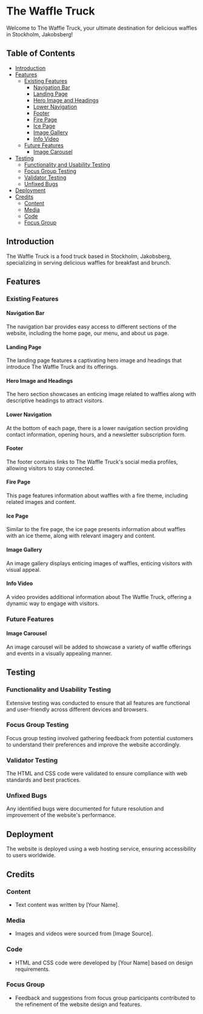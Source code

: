 # The Waffle Truck

Welcome to The Waffle Truck, your ultimate destination for delicious waffles in Stockholm, Jakobsberg!

## Table of Contents
- [Introduction](#introduction)
- [Features](#features)
  - [Existing Features](#existing-features)
    - [Navigation Bar](#navigation-bar)
    - [Landing Page](#landing-page)
    - [Hero Image and Headings](#hero-image-and-headings)
    - [Lower Navigation](#lower-navigation)
    - [Footer](#footer)
    - [Fire Page](#fire-page)
    - [Ice Page](#ice-page)
    - [Image Gallery](#image-gallery)
    - [Info Video](#info-video)
  - [Future Features](#future-features)
    - [Image Carousel](#image-carousel)
- [Testing](#testing)
  - [Functionality and Usability Testing](#functionality-and-usability-testing)
  - [Focus Group Testing](#focus-group-testing)
  - [Validator Testing](#validator-testing)
  - [Unfixed Bugs](#unfixed-bugs)
- [Deployment](#deployment)
- [Credits](#credits)
  - [Content](#content)
  - [Media](#media)
  - [Code](#code)
  - [Focus Group](#focus-group)

## Introduction
The Waffle Truck is a food truck based in Stockholm, Jakobsberg, specializing in serving delicious waffles for breakfast and brunch.

## Features

### Existing Features

#### Navigation Bar
The navigation bar provides easy access to different sections of the website, including the home page, our menu, and about us page.

#### Landing Page
The landing page features a captivating hero image and headings that introduce The Waffle Truck and its offerings.

#### Hero Image and Headings
The hero section showcases an enticing image related to waffles along with descriptive headings to attract visitors.

#### Lower Navigation
At the bottom of each page, there is a lower navigation section providing contact information, opening hours, and a newsletter subscription form.

#### Footer
The footer contains links to The Waffle Truck's social media profiles, allowing visitors to stay connected.

#### Fire Page
This page features information about waffles with a fire theme, including related images and content.

#### Ice Page
Similar to the fire page, the ice page presents information about waffles with an ice theme, along with relevant imagery and content.

#### Image Gallery
An image gallery displays enticing images of waffles, enticing visitors with visual appeal.

#### Info Video
A video provides additional information about The Waffle Truck, offering a dynamic way to engage with visitors.

### Future Features

#### Image Carousel
An image carousel will be added to showcase a variety of waffle offerings and events in a visually appealing manner.

## Testing

### Functionality and Usability Testing
Extensive testing was conducted to ensure that all features are functional and user-friendly across different devices and browsers.

### Focus Group Testing
Focus group testing involved gathering feedback from potential customers to understand their preferences and improve the website accordingly.

### Validator Testing
The HTML and CSS code were validated to ensure compliance with web standards and best practices.

### Unfixed Bugs
Any identified bugs were documented for future resolution and improvement of the website's performance.

## Deployment
The website is deployed using a web hosting service, ensuring accessibility to users worldwide.

## Credits

### Content
- Text content was written by [Your Name].

### Media
- Images and videos were sourced from [Image Source].

### Code
- HTML and CSS code were developed by [Your Name] based on design requirements.

### Focus Group
- Feedback and suggestions from focus group participants contributed to the refinement of the website design and features.
